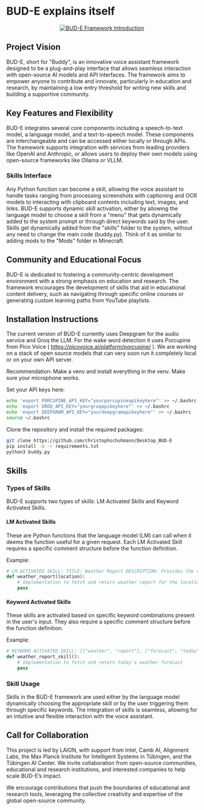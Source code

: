 # BUD-E explains itself

<p align="center">
  <a href="https://youtu.be/RYdWd7hRZQk">
    <img src="https://github.com/LAION-AI/Desktop_BUD-E/blob/main/BUD-E-Yt.jpg?raw=true" alt="BUD-E Framework Introduction">
  </a>
</p>

## Project Vision

BUD-E, short for "Buddy", is an innovative voice assistant framework designed to be a plug-and-play interface that allows seamless interaction with open-source AI models and API interfaces. The framework aims to empower anyone to contribute and innovate, particularly in education and research, by maintaining a low entry threshold for writing new skills and building a supportive community.

## Key Features and Flexibility

BUD-E integrates several core components including a speech-to-text model, a language model, and a text-to-speech model. These components are interchangeable and can be accessed either locally or through APIs. The framework supports integration with services from leading providers like OpenAI and Anthropic, or allows users to deploy their own models using open-source frameworks like Ollama or VLLM.

### Skills Interface

Any Python function can become a skill, allowing the voice assistant to handle tasks ranging from processing screenshots with captioning and OCR models to interacting with clipboard contents including text, images, and links. BUD-E supports dynamic skill activation, either by allowing the language model to choose a skill from a "menu" that gets dynamically added to the system prompt or through direct keywords said by the user. 
Skills get dynamically added from the "skills" folder to the system, without any need to change the main code (buddy.py). Think of it as similar to adding mods to the "Mods" folder in Minecraft.

## Community and Educational Focus

BUD-E is dedicated to fostering a community-centric development environment with a strong emphasis on education and research. The framework encourages the development of skills that aid in educational content delivery, such as navigating through specific online courses or generating custom learning paths from YouTube playlists.

## Installation Instructions

The current version of BUD-E currently uses Deepgram for the audio service and Groq the LLM. For the wake word detection it uses Porcupine from Pico Voice ( https://picovoice.ai/platform/porcupine/ ). We are working on a stack of open source models that can very soon run it completely local or on your own API server.

Recommendation: Make a venv and install everything in the venv. Make sure your microphone works.

Set your API keys here:
```sh
echo 'export PORCUPINE_API_KEY="yourporcupineapikeyhere"' >> ~/.bashrc
echo 'export GROQ_API_KEY="yourgroqapikeyhere"' >> ~/.bashrc
echo 'export DEEPGRAM_API_KEY="yourdeepgramapikeyhere"' >> ~/.bashrc
source ~/.bashrc
```

Clone the repository and install the required packages:
```sh
git clone https://github.com/christophschuhmann/Desktop_BUD-E
pip install -U -r requirements.txt
python3 buddy.py
```

## Skills

### Types of Skills
BUD-E supports two types of skills: LM Activated Skills and Keyword Activated Skills.

#### LM Activated Skills
These are Python functions that the language model (LM) can call when it deems the function useful for a given request. Each LM Activated Skill requires a specific comment structure before the function definition.

Example:
```python
# LM ACTIVATED SKILL: TITLE: Weather Report DESCRIPTION: Provides the current weather for a given location. USAGE INSTRUCTIONS: To use this skill, call it with the following tags: <weather_report> ... </weather_report> Example: <weather_report> Hamburg </weather_report>
def weather_report(location):
    # Implementation to fetch and return weather report for the location
    pass
```

#### Keyword Activated Skills
These skills are activated based on specific keyword combinations present in the user's input. They also require a specific comment structure before the function definition.

Example:
```python
# KEYWORD ACTIVATED SKILL: [["weather", "report"], ["forecast", "today"]]
def weather_report_skill():
    # Implementation to fetch and return today's weather forecast
    pass
```

### Skill Usage
Skills in the BUD-E framework are used either by the language model dynamically choosing the appropriate skill or by the user triggering them through specific keywords. The integration of skills is seamless, allowing for an intuitive and flexible interaction with the voice assistant.


## Call for Collaboration

This project is led by LAION, with support from Intel, Camb AI, Alignment Labs, the Max Planck Institute for Intelligent Systems in Tübingen, and the Tübingen AI Center. We invite collaboration from open-source communities, educational and research institutions, and interested companies to help scale BUD-E’s impact.

We encourage contributions that push the boundaries of educational and research tools, leveraging the collective creativity and expertise of the global open-source community.
